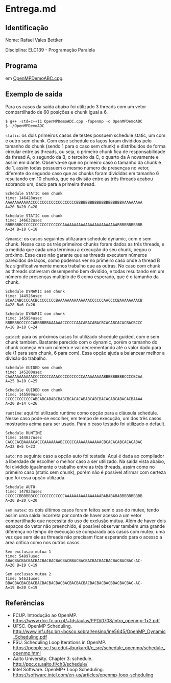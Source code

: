 # Entrega.md

## Identificação

Nome: Rafael Vales Bettker

Disciplina: ELC139 - Programação Paralela

## Programa

em [OpenMPDemoABC.cpp](OpenMPDemoABC.cpp).

## Exemplo de saída

  Para os casos da saída abaixo foi utilizado 3 threads com um vetor compartilhado de 60 posições e chunk igual a 6.
  ```
  $ g++ -std=c++11 OpenMPDemoADC.cpp -fopenmp -o OpenMPDemoADC 
  $ ./OpenMPDemoADC
  ```
  `static`: os dois primeiros casos de testes possuem schedule static, um com e outro sem chunk. Com esse schedule os laços foram divididos pelo tamanho do chunk (sendo 1 para o caso sem chunk) e distribuidos de forma circular entre as threads, ou seja, o primeiro chunk fica de responsabilidade da thread A, o segundo da B, o terceiro da C, o quarto da A novamente e assim em diante. Observa-se que no primeiro caso o tamanho da chunk é de 1, assim todas possuem o mesmo número de presenças no vetor, diferente do segundo caso que as chunks foram divididas em tamanho 6 resultando em 10 chunks, que na divisão entre as três threads acabou sobrando um, dado para a primeira thread.
  ```
  Schedule STATIC sem chunk
  time: 146428usec
  AAAAAAAAAAACCCCCCCCCCCCCCCCCCCCBBBBBBBBBBBBBBBBBBBBAAAAAAAAA
  A=20 B=20 C=20 

  Schedule STATIC com chunk
  time: 146632usec
  BBBBBBBCCCCCCCCCCCCCCCCCCAAAAAAAAAAAAAAAAAAAAAAAABBBBBBBBBBB
  A=24 B=18 C=18 
  ```
  `dynamic`: os casos seguintes utilizaram schedule dynamic, com e sem chunk. Nesse caso os três primeiros chunks foram dados as três threads, e a medida que cada uma terminou a execução do seu chunk, pegou o próximo. Esse caso não garante que as threads executem números parecidos de laços, como podemos ver no primeiro caso onde a thread B fez significativamente menos trabalho que as outras. No caso com chunk as threads obtiveram desempenho bem dividido, e todas resultando em um número de presenças multiplo de 6 como esperado, que é o tamanho da chunk.
  ```
  Schedule DYNAMIC sem chunk
  time: 144926usec
  BCAACABCCCCACBCCCCCCCCBAAAAAAAAAAAAAACCCCCCAACCCCBAAAAAAAACB
  A=28 B=6 C=26 

  Schedule DYNAMIC com chunk
  time: 145954usec
  BBBBBBCCCCCCABBBBBBAAAAAACCCCCCAACABACABACBCACABCACACBACBCCC
  A=18 B=18 C=24 
  ```
  `guided`: para os próximos casos foi utilizado shcedule guided, com e sem chunk também. Bastante parecido com o dynamic, porém o tamanho do chunk começa em um número e vai decrementando até o valor dado para ele (1 para sem chunk, 6 para com). Essa opção ajuda a balancear melhor a divisão do trabalho.
  ```
  Schedule GUIDED sem chunk
  time: 145200usec
  CAAAAAAAAAAACCCCCCCCAAACCCCCCCCCCCAAAAAAAAABBBBBBBBBCCCCBCAA
  A=25 B=10 C=25 

  Schedule GUIDED com chunk
  time: 145509usec
  CCCCCCCCCCCCABCABCABABCBABCBCACACABABCABCBACACABCABACACBAAAA
  A=20 B=14 C=26 
  ```
  `runtime`: aqui foi utilizado runtime como opção para a cláusula schedule. Nesse caso pode-se escolher, em tempo de execução, um dos três casos mostrados acima para ser usado. Para o caso testado foi utilizado o default.
  ```
  Schedule RUNTIME
  time: 144837usec
  CACCCACBAAAACACCCAAAAAAABCCCCCCAAAAAAAAAAACBCACACABCACACABAC
  A=32 B=5 C=23 
  ```
  `auto`: no seguinte caso a opção auto foi testada. Aqui é dada ao compilador a liberdade de escolher o melhor caso a ser utilizado. Na saída vista abaixo, foi dividido igualmente o trabalho entre as três threads, assim como no primeiro caso (static sem chunk), porém não é possível afirmar com certeza que foi essa opção utilizada.
  ```
  Schedule AUTO
  time: 147023usec
  CCCCCCBBBBBBCCCCCCCCCCCCCCAAAAAAAAAAAAAAAABABABABABBBBBBBBBB
  A=20 B=20 C=20 
  ```
  `sem mutex`: os dois últimos casos foram feitos sem o uso do mutex, tendo assim uma saída incorreta por conta de haver acesso a um vetor compartilhado que necessita do uso de exclusão mútua. Além de haver dois espaços do vetor não preenchido, é possível observar também uma grande diferença no tempo de execução se comparado aos casos com mutex, uma vez que sem ele as threads não precisam ficar esperando para o acesso a área crítica como nos outros casos.
  ```
  Sem exclusao mutua 1
  time: 54897usec
  ABACBACBACBACBACBACBACBACBACBBACBACBACBACBACBACBACBACBAC-AC-
  A=20 B=19 C=19 

  Sem exclusao mutua 2
  time: 54631usec
  BBACBACBACBACBACBACBACBACBACBACBACBACBACBACBACBBACBACBAC-AC-
  A=19 B=20 C=19
  ```

## Referências

- FCUP. Introdução ao OpenMP. https://www.dcc.fc.up.pt/~fds/aulas/PPD/0708/intro_openmp-1x2.pdf
- UFSC. OpenMP Scheduling. http://www.inf.ufsc.br/~bosco.sobral/ensino/ine5645/OpenMP_Dynamic_Scheduling.pdf
- FSU. Scheduling Loop Iterations in OpenMP. https://people.sc.fsu.edu/~jburkardt/c_src/schedule_openmp/schedule_openmp.html
- Aalto University. Chapter 3: schedule. http://ppc.cs.aalto.fi/ch3/schedule/
- Intel Software. OpenMP* Loop Scheduling. https://software.intel.com/en-us/articles/openmp-loop-scheduling
